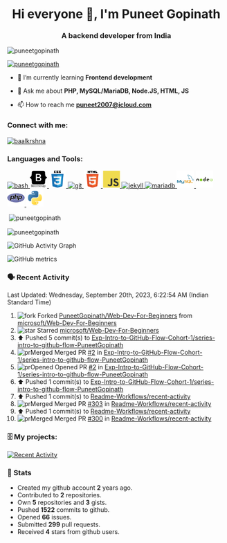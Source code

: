 <h1 align="center">Hi everyone 👋, I'm Puneet Gopinath</h1>
<h3 align="center">A backend developer from India</h3>

<p align="left"> <img src="https://komarev.com/ghpvc/?username=puneetgopinath&label=Profile%20views&color=0e75b6&style=flat" alt="puneetgopinath" /> </p>

<p align="left"> <a href="https://github.com/ryo-ma/github-profile-trophy"><img src="https://github-profile-trophy.vercel.app/?username=puneetgopinath" alt="puneetgopinath" /></a> </p>

- 🌱 I’m currently learning **Frontend development**

- 💬 Ask me about **PHP, MySQL/MariaDB, Node.JS, HTML, JS**

- 📫 How to reach me **puneet2007@icloud.com**

<h3 align="left">Connect with me:</h3>
<p align="left">
<a href="https://dev.to/baalkrshna" target="blank"><img align="center" src="https://cdn.jsdelivr.net/npm/simple-icons@3.0.1/icons/dev-dot-to.svg" alt="baalkrshna" height="30" width="40" /></a>
</p>

<h3 align="left">Languages and Tools:</h3>
<p align="left"> <a href="https://www.gnu.org/software/bash/" target="_blank"> <img src="https://www.vectorlogo.zone/logos/gnu_bash/gnu_bash-icon.svg" alt="bash" width="40" height="40"/> </a> <a href="https://getbootstrap.com" target="_blank"> <img src="https://raw.githubusercontent.com/devicons/devicon/master/icons/bootstrap/bootstrap-plain-wordmark.svg" alt="bootstrap" width="40" height="40"/> </a> <a href="https://www.w3schools.com/css/" target="_blank"> <img src="https://raw.githubusercontent.com/devicons/devicon/master/icons/css3/css3-original-wordmark.svg" alt="css3" width="40" height="40"/> </a> <a href="https://git-scm.com/" target="_blank"> <img src="https://www.vectorlogo.zone/logos/git-scm/git-scm-icon.svg" alt="git" width="40" height="40"/> </a> <a href="https://www.w3.org/html/" target="_blank"> <img src="https://raw.githubusercontent.com/devicons/devicon/master/icons/html5/html5-original-wordmark.svg" alt="html5" width="40" height="40"/> </a> <a href="https://developer.mozilla.org/en-US/docs/Web/JavaScript" target="_blank"> <img src="https://raw.githubusercontent.com/devicons/devicon/master/icons/javascript/javascript-original.svg" alt="javascript" width="40" height="40"/> </a> <a href="https://jekyllrb.com/" target="_blank"> <img src="https://www.vectorlogo.zone/logos/jekyllrb/jekyllrb-icon.svg" alt="jekyll" width="40" height="40"/> </a> <a href="https://mariadb.org/" target="_blank"> <img src="https://www.vectorlogo.zone/logos/mariadb/mariadb-icon.svg" alt="mariadb" width="40" height="40"/> </a> <a href="https://www.mysql.com/" target="_blank"> <img src="https://raw.githubusercontent.com/devicons/devicon/master/icons/mysql/mysql-original-wordmark.svg" alt="mysql" width="40" height="40"/> </a> <a href="https://nodejs.org" target="_blank"> <img src="https://raw.githubusercontent.com/devicons/devicon/master/icons/nodejs/nodejs-original-wordmark.svg" alt="nodejs" width="40" height="40"/> </a> <a href="https://www.php.net" target="_blank"> <img src="https://raw.githubusercontent.com/devicons/devicon/master/icons/php/php-original.svg" alt="php" width="40" height="40"/> </a> <a href="https://www.python.org" target="_blank"> <img src="https://raw.githubusercontent.com/devicons/devicon/master/icons/python/python-original.svg" alt="python" width="40" height="40"/> </a> </p>

<p>&nbsp;<img align="center" src="https://github-readme-stats.vercel.app/api?username=puneetgopinath&show_icons=true&locale=en&theme=dark" alt="puneetgopinath" /></p>

<p><img align="center" src="https://github-readme-streak-stats.herokuapp.com/?user=puneetgopinath&theme=dark" alt="puneetgopinath" /></p>

![GitHub Activity Graph](https://activity-graph.herokuapp.com/graph?username=PuneetGopinath)

![GitHub metrics](https://metrics.lecoq.io/PuneetGopinath)

### 🗣 Recent Activity
<!--RECENT_ACTIVITY:last_update-->
Last Updated: Wednesday, September 20th, 2023, 6:22:54 AM (Indian Standard Time)
<!--RECENT_ACTIVITY:last_update_end-->
<!--RECENT_ACTIVITY:start-->
1. ![fork] Forked [PuneetGopinath/Web-Dev-For-Beginners](https://github.com/PuneetGopinath/Web-Dev-For-Beginners) from [microsoft/Web-Dev-For-Beginners](https://github.com/microsoft/Web-Dev-For-Beginners)<br>
2. ![star] Starred [microsoft/Web-Dev-For-Beginners](https://github.com/microsoft/Web-Dev-For-Beginners)<br>
3. ⬆️ Pushed 5 commit(s) to [Exp-Intro-to-GitHub-Flow-Cohort-1/series-intro-to-github-flow-PuneetGopinath](https://github.com/Exp-Intro-to-GitHub-Flow-Cohort-1/series-intro-to-github-flow-PuneetGopinath)<br>
4. ![prMerged] Merged PR [#2](https://github.com/Exp-Intro-to-GitHub-Flow-Cohort-1/series-intro-to-github-flow-PuneetGopinath/pull/2) in [Exp-Intro-to-GitHub-Flow-Cohort-1/series-intro-to-github-flow-PuneetGopinath](https://github.com/Exp-Intro-to-GitHub-Flow-Cohort-1/series-intro-to-github-flow-PuneetGopinath)<br>
5. ![prOpened] Opened PR [#2](https://github.com/Exp-Intro-to-GitHub-Flow-Cohort-1/series-intro-to-github-flow-PuneetGopinath/pull/2) in [Exp-Intro-to-GitHub-Flow-Cohort-1/series-intro-to-github-flow-PuneetGopinath](https://github.com/Exp-Intro-to-GitHub-Flow-Cohort-1/series-intro-to-github-flow-PuneetGopinath)<br>
6. ⬆️ Pushed 1 commit(s) to [Exp-Intro-to-GitHub-Flow-Cohort-1/series-intro-to-github-flow-PuneetGopinath](https://github.com/Exp-Intro-to-GitHub-Flow-Cohort-1/series-intro-to-github-flow-PuneetGopinath)<br>
7. ⬆️ Pushed 1 commit(s) to [Readme-Workflows/recent-activity](https://github.com/Readme-Workflows/recent-activity)<br>
8. ![prMerged] Merged PR [#303](https://github.com/Readme-Workflows/recent-activity/pull/303) in [Readme-Workflows/recent-activity](https://github.com/Readme-Workflows/recent-activity)<br>
9. ⬆️ Pushed 1 commit(s) to [Readme-Workflows/recent-activity](https://github.com/Readme-Workflows/recent-activity)<br>
10. ![prMerged] Merged PR [#300](https://github.com/Readme-Workflows/recent-activity/pull/300) in [Readme-Workflows/recent-activity](https://github.com/Readme-Workflows/recent-activity)<br>
<!--RECENT_ACTIVITY:end-->
### 🗄 My projects:

[![Recent Activity](https://github-readme-stats.vercel.app/api/pin/?username=Readme-Workflows&repo=recent-activity)](https://github.com/Readme-Workflows/recent-activity)

### 🚀 Stats

- Created my github account **2** years ago.
- Contributed to **2** repositories.
- Own **5** repositories and **3** gists.
- Pushed **1522** commits to github.
- Opened **66** issues.
- Submitted **299** pull requests.
- Received **4** stars from github users.

<!-- Badges -->
[issueOpened]: https://cdn.jsdelivr.net/gh/Readme-Workflows/Readme-Icons@main/icons/octicons/IssueOpenedOld.svg
[issueClosed]: https://cdn.jsdelivr.net/gh/Readme-Workflows/Readme-Icons@main/icons/octicons/IssueClosedOld.svg

[prOpened]: https://cdn.jsdelivr.net/gh/Readme-Workflows/Readme-Icons@main/icons/octicons/PullRequestOpened.svg
[prClosed]: https://cdn.jsdelivr.net/gh/Readme-Workflows/Readme-Icons@main/icons/octicons/PullRequestClosed.svg
[prMerged]: https://cdn.jsdelivr.net/gh/Readme-Workflows/Readme-Icons@main/icons/octicons/PullRequestMerged.svg

[comment]: https://cdn.jsdelivr.net/gh/Readme-Workflows/Readme-Icons@main/icons/octicons/Comment.svg

[changesRequested]: https://cdn.jsdelivr.net/gh/Readme-Workflows/Readme-Icons@main/icons/octicons/RequestedChanges.svg
[approved]: https://cdn.jsdelivr.net/gh/Readme-Workflows/Readme-Icons@main/icons/octicons/ApprovedChanges.svg

[repoCreated]: https://cdn.jsdelivr.net/gh/Readme-Workflows/Readme-Icons@main/icons/octicons/Repository.svg
[release]: https://cdn.jsdelivr.net/gh/Readme-Workflows/Readme-Icons@main/icons/octicons/Release.svg
[star]: https://cdn.jsdelivr.net/gh/Readme-Workflows/Readme-Icons@main/icons/octicons/StarredRepository.svg
[wiki]: https://cdn.jsdelivr.net/gh/Readme-Workflows/Readme-Icons@main/icons/octicons/Wiki.svg
[fork]: https://cdn.jsdelivr.net/gh/Readme-Workflows/Readme-Icons@main/icons/octicons/ForkedRepository.svg
[people]: https://cdn.jsdelivr.net/gh/Readme-Workflows/Readme-Icons@main/icons/octicons/People.svg

<!--
**PuneetGopinath/PuneetGopinath** is a ✨ _special_ ✨ repository because its `README.md` (this file) appears on your GitHub profile.

Here are some ideas to get you started:

- 🔭 I’m currently working on ...
- 🌱 I’m currently learning ...
- 👯 I’m looking to collaborate on ...
- 🤔 I’m looking for help with ...
- 💬 Ask me about ...
- 📫 How to reach me: ...
- 😄 Pronouns: ...
- ⚡ Fun fact: ...
-->
